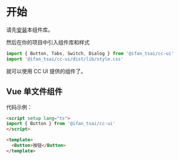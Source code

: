 # 开始
请先[安装](#/doc/install)本组件库。 

然后在你的项目中引入组件库和样式

```ts
import { Button, Tabs, Switch, Dialog } from '@ifan_tsai/cc-ui'
import '@ifan_tsai/cc-ui/dist/lib/style.css'
```

就可以使用 CC UI 提供的组件了。

  
## Vue 单文件组件

代码示例：

```html
<script setup lang="ts">
import { Button } from '@ifan_tsai/cc-ui'
</script>

<template>
  <Button>按钮</Button>
</template>
```